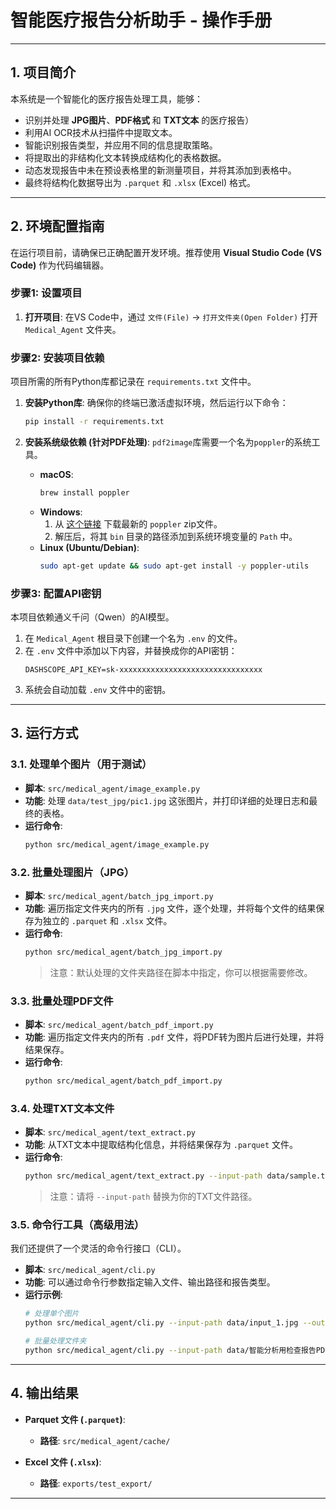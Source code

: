 # 智能医疗报告分析助手 - 操作手册

---

## 1. 项目简介

本系统是一个智能化的医疗报告处理工具，能够：
- 识别并处理 **JPG图片**、**PDF格式** 和 **TXT文本** 的医疗报告）
- 利用AI OCR技术从扫描件中提取文本。
- 智能识别报告类型，并应用不同的信息提取策略。
- 将提取出的非结构化文本转换成结构化的表格数据。
- 动态发现报告中未在预设表格里的新测量项目，并将其添加到表格中。
- 最终将结构化数据导出为 `.parquet` 和 `.xlsx` (Excel) 格式。

---

## 2. 环境配置指南

在运行项目前，请确保已正确配置开发环境。推荐使用 **Visual Studio Code (VS Code)** 作为代码编辑器。

### 步骤1: 设置项目
1.  **打开项目**: 在VS Code中，通过 `文件(File)` -> `打开文件夹(Open Folder)` 打开 `Medical_Agent` 文件夹。

### 步骤2: 安装项目依赖
项目所需的所有Python库都记录在 `requirements.txt` 文件中。

1.  **安装Python库**:
    确保你的终端已激活虚拟环境，然后运行以下命令：
    ```bash
    pip install -r requirements.txt
    ```

2.  **安装系统级依赖 (针对PDF处理)**:
    `pdf2image`库需要一个名为`poppler`的系统工具。
    -   **macOS**:
        ```bash
        brew install poppler
        ```
    -   **Windows**:
        1.  从 [这个链接](https://github.com/oschwartz10612/poppler-windows/releases/) 下载最新的 `poppler` zip文件。
        2.  解压后，将其 `bin` 目录的路径添加到系统环境变量的 `Path` 中。
    -   **Linux (Ubuntu/Debian)**:
        ```bash
        sudo apt-get update && sudo apt-get install -y poppler-utils
        ```

### 步骤3: 配置API密钥
本项目依赖通义千问（Qwen）的AI模型。
1.  在 `Medical_Agent` 根目录下创建一个名为 `.env` 的文件。
2.  在 `.env` 文件中添加以下内容，并替换成你的API密钥：
    ```
    DASHSCOPE_API_KEY=sk-xxxxxxxxxxxxxxxxxxxxxxxxxxxxxxxx
    ```
3.  系统会自动加载 `.env` 文件中的密钥。

---

## 3. 运行方式

### 3.1. 处理单个图片（用于测试）

-   **脚本**: `src/medical_agent/image_example.py`
-   **功能**: 处理 `data/test_jpg/pic1.jpg` 这张图片，并打印详细的处理日志和最终的表格。
-   **运行命令**:
    ```bash
    python src/medical_agent/image_example.py
    ```

### 3.2. 批量处理图片（JPG）

-   **脚本**: `src/medical_agent/batch_jpg_import.py`
-   **功能**: 遍历指定文件夹内的所有 `.jpg` 文件，逐个处理，并将每个文件的结果保存为独立的 `.parquet` 和 `.xlsx` 文件。
-   **运行命令**:
    ```bash
    python src/medical_agent/batch_jpg_import.py
    ```
    > 注意：默认处理的文件夹路径在脚本中指定，你可以根据需要修改。

### 3.3. 批量处理PDF文件

-   **脚本**: `src/medical_agent/batch_pdf_import.py`
-   **功能**: 遍历指定文件夹内的所有 `.pdf` 文件，将PDF转为图片后进行处理，并将结果保存。
-   **运行命令**:
    ```bash
    python src/medical_agent/batch_pdf_import.py
    ```

### 3.4. 处理TXT文本文件

-   **脚本**: `src/medical_agent/text_extract.py`
-   **功能**: 从TXT文本中提取结构化信息，并将结果保存为 `.parquet` 文件。
-   **运行命令**:
    ```bash
    python src/medical_agent/text_extract.py --input-path data/sample.txt --output-name text_extraction_result
    ```
    > 注意：请将 `--input-path` 替换为你的TXT文件路径。

### 3.5. 命令行工具（高级用法）

我们还提供了一个灵活的命令行接口（CLI）。

-   **脚本**: `src/medical_agent/cli.py`
-   **功能**: 可以通过命令行参数指定输入文件、输出路径和报告类型。
-   **运行示例**:
    ```bash
    # 处理单个图片
    python src/medical_agent/cli.py --input-path data/input_1.jpg --output-path output/cli_test.xlsx

    # 批量处理文件夹
    python src/medical_agent/cli.py --input-path data/智能分析用检查报告PDF文件/ --output-path output/batch_results/
    ```

---

## 4. 输出结果

-   **Parquet 文件 (`.parquet`)**:
    -   **路径**: `src/medical_agent/cache/`

-   **Excel 文件 (`.xlsx`)**:
    -   **路径**: `exports/test_export/`
---